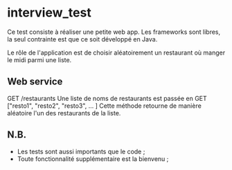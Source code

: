interview_test
==============
Ce test consiste à réaliser une petite web app. Les frameworks sont libres, la seul contrainte est que ce soit développé en Java.

Le rôle de l'application est de choisir aléatoirement un restaurant où manger le midi parmi une liste.
   
   
Web service
-----------
GET /restaurants
Une liste de noms de restaurants est passée en GET
["resto1", "resto2", "resto3", ... ]
Cette méthode retourne de manière aléatoire l'un des restaurants de la liste.


N.B.
----
- Les tests sont aussi importants que le code ;
- Toute fonctionnalité supplémentaire est la bienvenu ;


